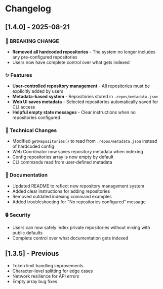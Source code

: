 # Changelog

## [1.4.0] - 2025-08-21

### 🚨 BREAKING CHANGE
- **Removed all hardcoded repositories** - The system no longer includes any pre-configured repositories
- Users now have complete control over what gets indexed

### ✨ Features
- **User-controlled repository management** - All repositories must be explicitly added by users
- **Metadata-based system** - Repositories stored in `.repos/metadata.json`
- **Web UI saves metadata** - Selected repositories automatically saved for CLI access
- **Helpful empty state messages** - Clear instructions when no repositories configured

### 🔧 Technical Changes
- Modified `getRepositories()` to read from `.repos/metadata.json` instead of hardcoded config
- Web Coordinator now saves repository metadata when indexing
- Config repositories array is now empty by default
- CLI commands read from user-defined metadata

### 📝 Documentation
- Updated README to reflect new repository management system
- Added clear instructions for adding repositories
- Removed outdated indexing command examples
- Added troubleshooting for "No repositories configured" message

### 🔒 Security
- Users can now safely index private repositories without mixing with public defaults
- Complete control over what documentation gets indexed

## [1.3.5] - Previous
- Token limit handling improvements
- Character-level splitting for edge cases
- Network resilience for API errors
- Empty array bug fixes